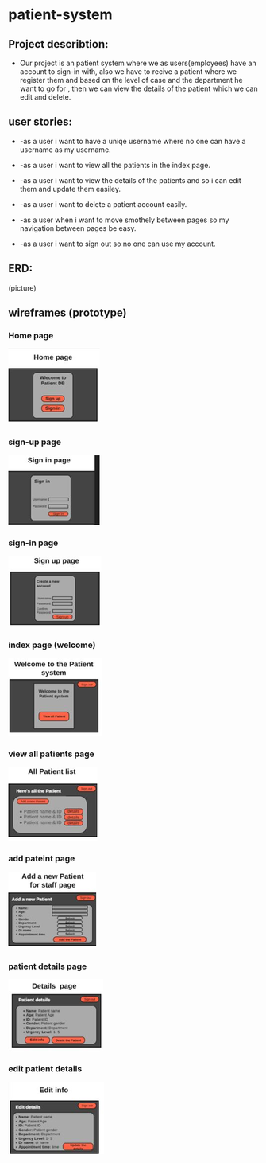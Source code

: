 # patient-system

## Project describtion:

* Our project is an patient system where we as users(employees) have an account to sign-in with, also we have to recive a patient where we register them and based on the level of 
case and the department he want to go for , then we can view the details of the patient which we can edit and delete.


## user stories:

* -as a user i want to have a uniqe username where no one can have a username as my username.

* -as a user i want to view all the patients in the index page.

* -as a user i want to view the details of the patients and so i can edit them and update them easiley.

* -as a user i want to delete a patient account easily.

* -as a user when i want to move smothely between pages so my navigation between pages be easy.

* -as a user i want to sign out so no one can use my account.





## ERD:
(picture)


## wireframes (prototype)

### Home page

!["home page"](home.JPG) 


### sign-up page

!["Sign up page"](sign-up.JPG) 


### sign-in page

!["sign in page"](sign-in.JPG) 


### index page (welcome)

!["index page"](main.JPG) 


### view all patients page

!["all patient"](all-patients.JPG) 

### add pateint page

!["Image description"](add-pateints.jpg) 

### patient details page

!["patients details"](pateint-details.jpg) 

### edit patient details

!["Image description"](edit-info-details.jpg) 